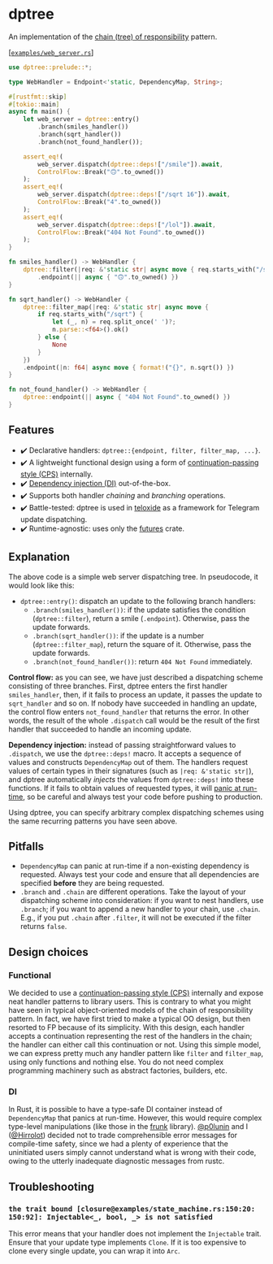 # dptree

An implementation of the [chain (tree) of responsibility] pattern.

[[`examples/web_server.rs`](https://github.com/p0lunin/dptree/blob/master/examples/web_server.rs)]
```rust
use dptree::prelude::*;

type WebHandler = Endpoint<'static, DependencyMap, String>;

#[rustfmt::skip]
#[tokio::main]
async fn main() {
    let web_server = dptree::entry()
        .branch(smiles_handler())
        .branch(sqrt_handler())
        .branch(not_found_handler());

    assert_eq!(
        web_server.dispatch(dptree::deps!["/smile"]).await,
        ControlFlow::Break("🙃".to_owned())
    );
    assert_eq!(
        web_server.dispatch(dptree::deps!["/sqrt 16"]).await,
        ControlFlow::Break("4".to_owned())
    );
    assert_eq!(
        web_server.dispatch(dptree::deps!["/lol"]).await,
        ControlFlow::Break("404 Not Found".to_owned())
    );
}

fn smiles_handler() -> WebHandler {
    dptree::filter(|req: &'static str| async move { req.starts_with("/smile") })
        .endpoint(|| async { "🙃".to_owned() })
}

fn sqrt_handler() -> WebHandler {
    dptree::filter_map(|req: &'static str| async move {
        if req.starts_with("/sqrt") {
            let (_, n) = req.split_once(' ')?;
            n.parse::<f64>().ok()
        } else {
            None
        }
    })
    .endpoint(|n: f64| async move { format!("{}", n.sqrt()) })
}

fn not_found_handler() -> WebHandler {
    dptree::endpoint(|| async { "404 Not Found".to_owned() })
}
```

## Features

 - ✔️ Declarative handlers: `dptree::{endpoint, filter, filter_map, ...}`.
 - ✔️ A lightweight functional design using a form of [continuation-passing style (CPS)] internally.
 - ✔️ [Dependency injection (DI)] out-of-the-box.
 - ✔️ Supports both handler _chaining_ and _branching_ operations.
 - ✔️ Battle-tested: dptree is used in [teloxide] as a framework for Telegram update dispatching.
 - ✔️ Runtime-agnostic: uses only the [futures] crate.

[continuation-passing style (CPS)]: https://en.wikipedia.org/wiki/Continuation-passing_style
[Dependency injection (DI)]: https://en.wikipedia.org/wiki/Dependency_injection
[teloxide]: https://github.com/teloxide/teloxide
[futures]: https://github.com/rust-lang/futures-rs

## Explanation

The above code is a simple web server dispatching tree. In pseudocode, it would look like this:

 - `dptree::entry()`: dispatch an update to the following branch handlers:
   - `.branch(smiles_handler())`: if the update satisfies the condition (`dptree::filter`), return a smile (`.endpoint`). Otherwise, pass the update forwards.
   - `.branch(sqrt_handler())`: if the update is a number (`dptree::filter_map`), return the square of it. Otherwise, pass the update forwards.
   - `.branch(not_found_handler())`: return `404 Not Found` immediately.

**Control flow:** as you can see, we have just described a dispatching scheme consisting of three branches. First, dptree enters the first handler `smiles_handler`, then, if it fails to process an update, it passes the update to `sqrt_handler` and so on. If nobody have succeeded in handling an update, the control flow enters `not_found_handler` that returns the error. In other words, the result of the whole `.dispatch` call would be the result of the first handler that succeeded to handle an incoming update.

**Dependency injection:** instead of passing straightforward values to `.dispatch`, we use the `dptree::deps!` macro. It accepts a sequence of values and constructs `DependencyMap` out of them. The handlers request values of certain types in their signatures (such as `|req: &'static str|`), and dptree automatically _injects_ the values from `dptree::deps!` into these functions. If it fails to obtain values of requested types, it will [panic at run-time](#di), so be careful and always test your code before pushing to production.

Using dptree, you can specify arbitrary complex dispatching schemes using the same recurring patterns you have seen above.

[chain (tree) of responsibility]: https://en.wikipedia.org/wiki/Chain-of-responsibility_pattern

## Pitfalls

 - `DependencyMap` can panic at run-time if a non-existing dependency is requested. Always test your code and ensure that all dependencies are specified **before** they are being requested.
 - `.branch` and `.chain` are different operations. Take the layout of your dispatching scheme into consideration: if you want to nest handlers, use `.branch`; if you want to append a new handler to your chain, use `.chain`. E.g., if you put `.chain` after `.filter`, it will not be executed if the filter returns `false`.

## Design choices

### Functional

We decided to use a [continuation-passing style (CPS)] internally and expose neat handler patterns to library users. This is contrary to what you might have seen in typical object-oriented models of the chain of responsibility pattern. In fact, we have first tried to make a typical OO design, but then resorted to FP because of its simplicity. With this design, each handler accepts a continuation representing the rest of the handlers in the chain; the handler can either call this continuation or not. Using this simple model, we can express pretty much any handler pattern like `filter` and `filter_map`, using only functions and nothing else. You do not need complex programming machinery such as abstract factories, builders, etc.

### DI

In Rust, it is possible to have a type-safe DI container instead of `DependencyMap` that panics at run-time. However, this would require complex type-level manipulations (like those in the [frunk] library). [@p0lunin] and I ([@Hirrolot]) decided not to trade comprehensible error messages for compile-time safety, since we had a plenty of experience that the uninitiated users simply cannot understand what is wrong with their code, owing to the utterly inadequate diagnostic messages from rustc.

[frunk]: https://github.com/lloydmeta/frunk
[@p0lunin]: https://github.com/p0lunin
[@Hirrolot]: https://github.com/Hirrolot

## Troubleshooting

### `the trait bound [closure@examples/state_machine.rs:150:20: 150:92]: Injectable<_, bool, _> is not satisfied`

This error means that your handler does not implement the `Injectable` trait. Ensure that your update type implements `Clone`. If it is too expensive to clone every single update, you can wrap it into `Arc`.
